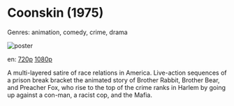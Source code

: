 # Coonskin (1975)

Genres: animation, comedy, crime, drama

![poster](http://image.tmdb.org/t/p/w500/onCcnXoHeEU6bAL7k2YLEv0GtKP.jpg)

en:
  [720p](magnet:?xt=urn:btih:27f9d6e2b18b09925f9fc4a6128f5656b2875557&dn=Coonskin+%281975%29+720p+BrRip+x264+-+YIFY&tr=udp%3A%2F%2Ftracker.openbittorrent.com%3A80%2Fannounce&tr=udp%3A%2F%2Fglotorrents.pw%3A6969%2Fannounce&tr=udp%3A%2F%2Ftracker.openbittorrent.com%3A80%2Fannounce&tr=udp%3A%2F%2Ftracker.opentrackr.org%3A1337%2Fannounce&tr=udp%3A%2F%2Fzer0day.to%3A1337%2Fannounce&tr=udp%3A%2F%2Ftracker.coppersurfer.tk%3A6969%2Fannounce)
  [1080p](magnet:?xt=urn:btih:0c5771c56fb58a0b100d416f3f5b23fbe601eb75&dn=Coonskin+%281975%29+1080p+BrRip+x264+-+YIFY&tr=udp%3A%2F%2Ftracker.openbittorrent.com%3A80%2Fannounce&tr=udp%3A%2F%2Fglotorrents.pw%3A6969%2Fannounce&tr=udp%3A%2F%2Ftracker.openbittorrent.com%3A80%2Fannounce&tr=udp%3A%2F%2Ftracker.opentrackr.org%3A1337%2Fannounce&tr=udp%3A%2F%2Fzer0day.to%3A1337%2Fannounce&tr=udp%3A%2F%2Ftracker.coppersurfer.tk%3A6969%2Fannounce)
  


A multi-layered satire of race relations in America. Live-action sequences of a prison break bracket the animated story of Brother Rabbit, Brother Bear, and Preacher Fox, who rise to the top of the crime ranks in Harlem by going up against a con-man, a racist cop, and the Mafia.
